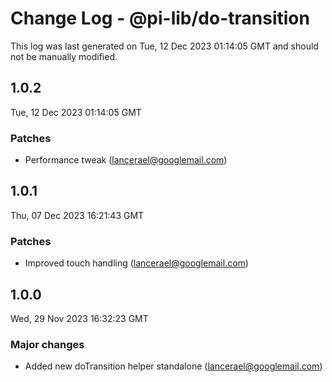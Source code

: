 # Change Log - @pi-lib/do-transition

This log was last generated on Tue, 12 Dec 2023 01:14:05 GMT and should not be manually modified.

<!-- Start content -->

## 1.0.2

Tue, 12 Dec 2023 01:14:05 GMT

### Patches

- Performance tweak (lancerael@googlemail.com)

## 1.0.1

Thu, 07 Dec 2023 16:21:43 GMT

### Patches

- Improved touch handling (lancerael@googlemail.com)

## 1.0.0

Wed, 29 Nov 2023 16:32:23 GMT

### Major changes

- Added new doTransition helper standalone (lancerael@googlemail.com)
